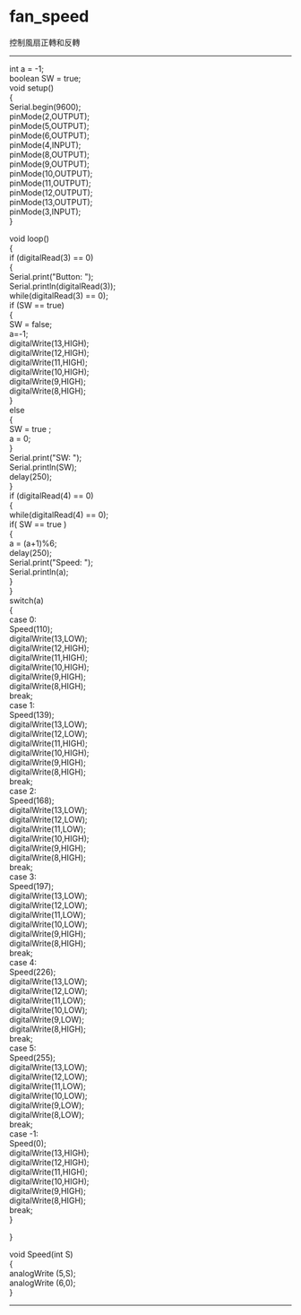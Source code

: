 # fan_speed
控制風扇正轉和反轉




***
int a = -1;  
boolean SW = true;  
void setup()  
{  
Serial.begin(9600);  
pinMode(2,OUTPUT);  
pinMode(5,OUTPUT);  
pinMode(6,OUTPUT);   
pinMode(4,INPUT);  
pinMode(8,OUTPUT);  
pinMode(9,OUTPUT);  
pinMode(10,OUTPUT);  
pinMode(11,OUTPUT);  
pinMode(12,OUTPUT);  
pinMode(13,OUTPUT);  
pinMode(3,INPUT);  
}  
  
void loop()  
{  
if (digitalRead(3) == 0)  
{  
Serial.print("Button: ");  
Serial.println(digitalRead(3));  
while(digitalRead(3) == 0);  
if (SW == true)  
{  
SW = false;  
a=-1;  
digitalWrite(13,HIGH);  
digitalWrite(12,HIGH);  
digitalWrite(11,HIGH);  
digitalWrite(10,HIGH);  
digitalWrite(9,HIGH);  
digitalWrite(8,HIGH);  
}  
else  
{  
SW = true ;  
a = 0;  
}  
Serial.print("SW: ");  
Serial.println(SW);  
delay(250);  
}  
if (digitalRead(4) == 0)  
{  
while(digitalRead(4) == 0);  
if( SW == true )  
{  
a = (a+1)%6;  
delay(250);  
Serial.print("Speed: ");  
Serial.println(a);  
}  
}  
switch(a)  
{  
case 0:  
Speed(110);  
digitalWrite(13,LOW);  
digitalWrite(12,HIGH);  
digitalWrite(11,HIGH);  
digitalWrite(10,HIGH);  
digitalWrite(9,HIGH);  
digitalWrite(8,HIGH);  
break;  
case 1:  
Speed(139);  
digitalWrite(13,LOW);  
digitalWrite(12,LOW);  
digitalWrite(11,HIGH);  
digitalWrite(10,HIGH);  
digitalWrite(9,HIGH);  
digitalWrite(8,HIGH);  
break;  
case 2:  
Speed(168);  
digitalWrite(13,LOW);  
digitalWrite(12,LOW);  
digitalWrite(11,LOW);  
digitalWrite(10,HIGH);  
digitalWrite(9,HIGH);  
digitalWrite(8,HIGH);  
break;  
case 3:  
Speed(197);  
digitalWrite(13,LOW);  
digitalWrite(12,LOW);  
digitalWrite(11,LOW);  
digitalWrite(10,LOW);  
digitalWrite(9,HIGH);  
digitalWrite(8,HIGH);  
break;  
case 4:  
Speed(226);  
digitalWrite(13,LOW);  
digitalWrite(12,LOW);  
digitalWrite(11,LOW);  
digitalWrite(10,LOW);  
digitalWrite(9,LOW);  
digitalWrite(8,HIGH);  
break;  
case 5:  
Speed(255);  
digitalWrite(13,LOW);  
digitalWrite(12,LOW);  
digitalWrite(11,LOW);  
digitalWrite(10,LOW);  
digitalWrite(9,LOW);  
digitalWrite(8,LOW);  
break;  
case -1:  
Speed(0);  
digitalWrite(13,HIGH);  
digitalWrite(12,HIGH);  
digitalWrite(11,HIGH);  
digitalWrite(10,HIGH);  
digitalWrite(9,HIGH);  
digitalWrite(8,HIGH);  
break;  
}  
  
}  

void Speed(int S)  
{  
analogWrite (5,S);  
analogWrite (6,0);  
}  
***
